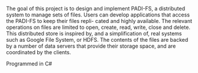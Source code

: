 The goal of this project is to design and implement PADI-FS, a distributed system to manage
 sets of files. Users can develop applications that access the PADI-FS to keep their files repli-
 cated and highly available. The relevant operations on files are limited to open, create, read,
 write, close and delete.
 This distributed store is inspired by, and a simplification of, real systems such as Google File
 System, or HDFS. The contents of the files are backed by a number of data servers that provide
 their storage space, and are coordinated by the clients.

 Programmed in C#
